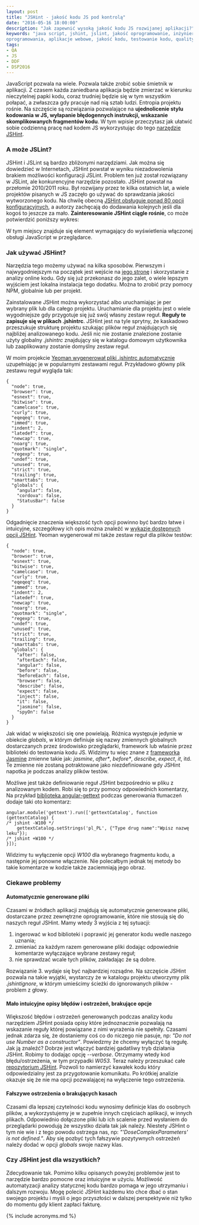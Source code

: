 ```yaml
---
layout: post
title: "JSHint - jakość kodu JS pod kontrolą"
date: "2016-05-16 18:00:00"
description: "Jak zapewnić wysoką jakość kodu JS rozwijanej aplikacji?"
keywords: "java script, jshint, jslint, jakość oprogramowanie, inżynieria 
oprogramowania, aplikacje webowe, jakość kodu, testowanie kodu, quality assurance"
tags:
- QA
- JS
- DDF
- DSP2016
---
```


JavaScript pozwala na wiele. Pozwala także zrobić sobie śmietnik w aplikacji.
Z czasem każda zaniedbana aplikacja będzie zmierzać w kierunku nieczytelnej papki
kodu, coraz trudniej będzie się w tym wszystkim połapać, a zwłaszcza gdy pracuje 
nad nią sztab ludzi. Entropia projektu rośnie. Na szczęście są rozwiązania 
pozwalające na **ujednolicenie stylu kodowania w JS, wyłapanie błędogennych 
instrukcji, wskazanie skomplikowanych fragmentów kodu**. W tym wpisie przeczytasz 
jak ułatwić sobie codzienną pracę nad kodem JS wykorzystując do tego [narzędzie 
JSHint][1].

### A może JSLint?

JSHint i JSLint są bardzo zbliżonymi narzędziami. Jak można się dowiedzieć w 
Internetach, JSHint powstał w wyniku niezadowolenia brakiem możliwości konfiguracji
JSLint. Problem ten już został rozwiązany w JSLint, ale konkurencyjne narzędzie
pozostało. JSHint powstał na przełomie 2010/2011 roku. Był rozwijany przez te 
kilka ostatnich lat, a wiele projektów pisanych w JS zaczęło go używać do 
sprawdzania jakości wytworzonego kodu. Na chwilę obecną [JSHint obsługuje ponad 
80 opcji konfiguracyjnych][2], a autorzy zachęcają do dodawania kolejnych jeśli 
dla kogoś to jeszcze za mało. **Zainteresowanie JSHint ciągle rośnie**, co może 
potwierdzić poniższy wykres:

<noscript>
W tym miejscy znajduje się element wymagający do wyświetlenia włączonej obsługi 
JavaScript w przeglądarce.
</noscript>
<script type="text/javascript" src="//www.google.pl/trends/embed.js?hl=pl&q=jslint,+jshint&cid=TIMESERIES_GRAPH_0&export=5&w=600&h=330"></script>

### Jak używać JSHint?

Narzędzia tego możemy używać na kilka sposobów. Pierwszym i najwygodniejszym na
początek jest wejście na [jego stronę][1] i skorzystanie z analizy online kodu.
Gdy się już przekonasz do jego zalet, o wiele lepszym wyjściem jest lokalna 
instalacja tego dodatku. Można to zrobić przy pomocy NPM, globalnie lub per 
projekt.

Zainstalowane JSHint można wykorzystać albo uruchamiając je per wybrany plik lub
dla całego projektu. Uruchamianie dla projektu jest o wiele wygodniejsze gdy 
przygotuje się już swój własny zestaw reguł. **Reguły te zapisuje się w plikach
.jshintrc**. JSHint jest na tyle sprytny, że kaskadowo przeszukuje strukturę 
projektu szukając plików reguł znajdujących się najbliżej analizowanego kodu.
Jeśli nic nie zostanie znalezione zostanie użyty globalny *.jshintrc* znajdujący 
się w katalogu domowym użytkownika lub zaaplikowany zostanie domyślny zestaw reguł.

W moim projekcie [Yeoman wygenerował pliki .jshintrc automatycznie][4] uzupełniając 
je w popularnymi zestawami reguł. Przykładowo główny plik zestawu reguł wygląda 
tak:

    {
      "node": true,
      "browser": true,
      "esnext": true,
      "bitwise": true,
      "camelcase": true,
      "curly": true,
      "eqeqeq": true,
      "immed": true,
      "indent": 2,
      "latedef": true,
      "newcap": true,
      "noarg": true,
      "quotmark": "single",
      "regexp": true,
      "undef": true,
      "unused": true,
      "strict": true,
      "trailing": true,
      "smarttabs": true,
      "globals": {
        "angular": false,
        "cordova": false,
        "StatusBar": false
      }
    }

Odgadnięcie znaczenia większość tych opcji powinno być bardzo łatwe i intuicyjne,
szczegółowy ich opis można znaleźć w [wykazie dostępnych opcji JSHint][2]. Yeoman
wygenerował mi także zestaw reguł dla plików testów:

    {
      "node": true,
      "browser": true,
      "esnext": true,
      "bitwise": true,
      "camelcase": true,
      "curly": true,
      "eqeqeq": true,
      "immed": true,
      "indent": 2,
      "latedef": true,
      "newcap": true,
      "noarg": true,
      "quotmark": "single",
      "regexp": true,
      "undef": true,
      "unused": true,
      "strict": true,
      "trailing": true,
      "smarttabs": true,
      "globals": {
        "after": false,
        "afterEach": false,
        "angular": false,
        "before": false,
        "beforeEach": false,
        "browser": false,
        "describe": false,
        "expect": false,
        "inject": false,
        "it": false,
        "jasmine": false,
        "spyOn": false
      }
    }

Jak widać w większości się one powielają. Różnica występuje jedynie w obiekcie 
*globals*, w którym definiuje się nazwy zmiennych globalnych dostarczanych przez
środowisko przeglądarki, framework lub właśnie przez biblioteki do testowania
kodu JS. Widzimy tu więc znane z [frameworka Jasmine][5] zmienne takie jak:
*jasmine*, *after\**, *before\**, *describe*, *expect*, *it*, itd. Te zmienne nie 
zostaną potraktowane jako niezdefiniowane gdy JSHint napotka je podczas analizy 
plików testów.

Możliwe jest także definiowanie reguł JSHint bezpośrednio w pliku z analizowanym 
kodem. Robi się to przy pomocy odpowiednich komentarzy, Na przykład [biblioteka 
angular-gettext][3] podczas generowania tłumaczeń dodaje taki oto komentarz:

    angular.module('gettext').run(['gettextCatalog', function (gettextCatalog) {
    /* jshint -W100 */
        gettextCatalog.setStrings('pl_PL', {"Type drug name":"Wpisz nazwę leku"});
    /* jshint +W100 */
    }]);

Widzimy tu wyłączenie opcji *W100* dla wybranego fragmentu kodu, a następnie jej
ponowne włączenie. Nie polecałbym jednak tej metody bo takie komentarze w kodzie
także zaciemniają jego obraz.

### Ciekawe problemy

#### Automatycznie generowane pliki

Czasami w źródłach aplikacji znajdują się automatycznie generowane pliki, 
dostarczane przez zewnętrzne oprogramowanie, które nie stosują się do naszych 
reguł JSHint. Mamy wtedy 3 wyjścia z tej sytuacji:

1. ingerować w kod biblioteki i poprawić jej generator kodu wedle naszego uznania;
2. zmieniać za każdym razem generowane pliki dodając odpowiednie komentarze wyłączające
wybrane zestawy reguł;
3. nie sprawdzać wcale tych plików, zakładając że są dobre.

Rozwiązanie 3. wydaje się być najbardziej rozsądne. Na szczęście JSHint pozwala
na takie wyjątki, wystarczy że w katalogu projektu utworzymy plik *.jshintignore*,
w którym umieścimy ścieżki do ignorowanych plików - problem z głowy.

#### Mało intuicyjne opisy błędów i ostrzeżeń, brakujące opcje

Większość błędów i ostrzeżeń generowanych podczas analizy kodu narzędziem JSHint
posiada opisy które jednoznacznie pozwalają na wskazanie reguły której powiązane
z nimi wyrażenia nie spełniły. Czasami jednak zdarza się, że dostaniemy coś co do 
niczego nie pasuje, np: *"Do not use Number as a constructor"*. Powiedzmy że chcemy
wyłączyć tą regułę. Jak ją znaleźć? Dobrze jest włączyć bardziej gadatliwy tryb
działania JSHint. Robimy to dodając opcję *--verbose*. Otrzymamy wtedy kod 
błędu/ostrzeżenia, w tym przypadki *W053*. Teraz należy przeszukać całe [repozytorium
JSHint][6]. Pozwoli to namierzyć kawałek kodu który odpowiedzialny jest za 
przygotowanie komunikatu. Po krótkiej analizie okazuje się że nie ma opcji 
pozwalającej na wyłączenie tego ostrzeżenia.

#### Fałszywe ostrzeżenia o brakujących kasach

Czasami dla lepszej czytelności kodu wynosimy definicje klas do osobnych plików,
a wykorzystujemy je w zupełnie innych częściach aplikacji, w innych plikach.
Odpowiednio dołączone pliki lub ich scalenie przed wysłaniem do przeglądarki 
powodują że wszystko działa tak jak należy. Niestety JSHint o tym nie wie i z 
tego powodu ostrzega nas, np: *"'DoseComplexParameters' is not defined."*. Aby 
się pozbyć tych fałszywie pozytywnych ostrzeżeń należy dodać w opcji *globals*
swoje nazwy klas.

### Czy JSHint jest dla wszystkich?

Zdecydowanie tak. Pomimo kilku opisanych powyżej problemów jest to narzędzie 
bardzo pomocne oraz intuicyjne w użyciu. Możliwość automatyzacji analizy statycznej 
kodu bardzo pomaga w jego utrzymaniu i dalszym rozwoju. Mogę polecić JSHint każdemu
kto chce dbać o stan swojego projektu i myśli o jego przyszłości w dalszej
perspektywie niż tylko do momentu gdy klient zapłaci fakturę.

[1]: http://jshint.com
[2]: http://jshint.com/docs/options/
[3]: {{site.url}}/2016/04/26/i18n-z-angularjs-gettext.html
[4]: {{site.url}}/2016/03/03/yeoman-idziemy-na-front.html
[5]: {{site.url}}/2016/03/07/zapach-jasminu.html
[6]: https://github.com/jshint/jshint

{% include acronyms.md %}